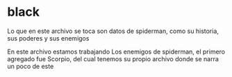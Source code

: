 # black

Lo que en este archivo se toca son datos de spiderman, como su historia, sus poderes y sus enemigos

En este archivo estamos trabajando Los enemigos de spiderman, el primero agregado fue Scorpio, del cual tenemos su propio archivo donde se narra un poco de este